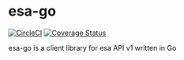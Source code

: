 # esa-go

[![CircleCI](https://circleci.com/gh/hori-ryota/esa-go.svg?style=svg)](https://circleci.com/gh/hori-ryota/esa-go)
[![Coverage Status](https://coveralls.io/repos/github/hori-ryota/esa-go/badge.svg?branch=master)](https://coveralls.io/github/hori-ryota/esa-go?branch=master)

esa-go is a client library for esa API v1 written in Go
